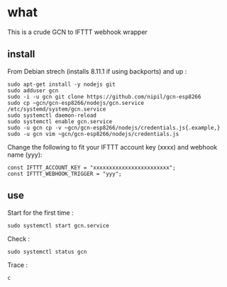 # what

This is a crude GCN to IFTTT webhook wrapper

## install

From Debian strech (installs 8.11.1 if using backports) and up :

    sudo apt-get install -y nodejs git
    sudo adduser gcn
    sudo -i -u gcn git clone https://github.com/nipil/gcn-esp8266
    sudo cp ~gcn/gcn-esp8266/nodejs/gcn.service /etc/systemd/system/gcn.service
    sudo systemctl daemon-reload
    sudo systemctl enable gcn.service
    sudo -u gcn cp -v ~gcn/gcn-esp8266/nodejs/credentials.js{.example,}
    sudo -u gcn vim ~gcn/gcn-esp8266/nodejs/credentials.js

Change the following to fit your IFTTT account key (xxxx) and webhook name (yyy):

    const IFTTT_ACCOUNT_KEY = "xxxxxxxxxxxxxxxxxxxxxxxx";
    const IFTTT_WEBHOOK_TRIGGER = "yyy";

## use

Start for the first time :

    sudo systemctl start gcn.service

Check :

    sudo systemctl status gcn

Trace :

    c
